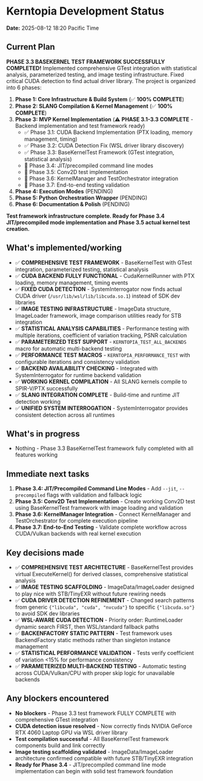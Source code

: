 # Kerntopia Development Status

**Date:** 2025-08-12 18:20 Pacific Time

## Current Plan

**PHASE 3.3 BASEKERNEL TEST FRAMEWORK SUCCESSFULLY COMPLETED!** Implemented comprehensive GTest integration with statistical analysis, parameterized testing, and image testing infrastructure. Fixed critical CUDA detection to find actual driver library. The project is organized into 6 phases:

1. **Phase 1: Core Infrastructure & Build System** (✅ **100% COMPLETE**)
2. **Phase 2: SLANG Compilation & Kernel Management** (✅ **100% COMPLETE**)
3. **Phase 3: MVP Kernel Implementation** (⚠️ **PHASE 3.1-3.3 COMPLETE** - Backend implementation and test framework ready)
   - ✅ Phase 3.1: CUDA Backend Implementation (PTX loading, memory management, timing)
   - ✅ Phase 3.2: CUDA Detection Fix (WSL driver library discovery)
   - ✅ Phase 3.3: BaseKernelTest Framework (GTest integration, statistical analysis)
   - 🔄 Phase 3.4: JIT/precompiled command line modes
   - 🔄 Phase 3.5: Conv2D test implementation  
   - 🔄 Phase 3.6: KernelManager and TestOrchestrator integration
   - 🔄 Phase 3.7: End-to-end testing validation
4. **Phase 4: Execution Modes** (PENDING)
5. **Phase 5: Python Orchestration Wrapper** (PENDING)  
6. **Phase 6: Documentation & Polish** (PENDING)

**Test framework infrastructure complete. Ready for Phase 3.4 JIT/precompiled mode implementation and Phase 3.5 actual kernel test creation.**

## What's implemented/working

- ✅ **COMPREHENSIVE TEST FRAMEWORK** - BaseKernelTest with GTest integration, parameterized testing, statistical analysis
- ✅ **CUDA BACKEND FULLY FUNCTIONAL** - CudaKernelRunner with PTX loading, memory management, timing events
- ✅ **FIXED CUDA DETECTION** - SystemInterrogator now finds actual CUDA driver (`/usr/lib/wsl/lib/libcuda.so.1`) instead of SDK dev libraries
- ✅ **IMAGE TESTING INFRASTRUCTURE** - ImageData structure, ImageLoader framework, image comparison utilities ready for STB integration
- ✅ **STATISTICAL ANALYSIS CAPABILITIES** - Performance testing with multiple iterations, coefficient of variation tracking, PSNR calculation
- ✅ **PARAMETERIZED TEST SUPPORT** - `KERNTOPIA_TEST_ALL_BACKENDS` macro for automatic multi-backend testing
- ✅ **PERFORMANCE TEST MACROS** - `KERNTOPIA_PERFORMANCE_TEST` with configurable iterations and consistency validation
- ✅ **BACKEND AVAILABILITY CHECKING** - Integrated with SystemInterrogator for runtime backend validation
- ✅ **WORKING KERNEL COMPILATION** - All SLANG kernels compile to SPIR-V/PTX successfully
- ✅ **SLANG INTEGRATION COMPLETE** - Build-time and runtime JIT detection working
- ✅ **UNIFIED SYSTEM INTERROGATION** - SystemInterrogator provides consistent detection across all runtimes

## What's in progress

- Nothing - Phase 3.3 BaseKernelTest framework fully completed with all features working

## Immediate next tasks

1. **Phase 3.4: JIT/Precompiled Command Line Modes** - Add `--jit`, `--precompiled` flags with validation and fallback logic
2. **Phase 3.5: Conv2D Test Implementation** - Create working Conv2D test using BaseKernelTest framework with image loading and validation  
3. **Phase 3.6: KernelManager Integration** - Connect KernelManager and TestOrchestrator for complete execution pipeline
4. **Phase 3.7: End-to-End Testing** - Validate complete workflow across CUDA/Vulkan backends with real kernel execution

## Key decisions made

- ✅ **COMPREHENSIVE TEST ARCHITECTURE** - BaseKernelTest provides virtual ExecuteKernel() for derived classes, comprehensive statistical analysis
- ✅ **IMAGE TESTING SCAFFOLDING** - ImageData/ImageLoader designed to play nice with STB/TinyEXR without future rewiring needs
- ✅ **CUDA DRIVER DETECTION REFINEMENT** - Changed search patterns from generic `{"libcuda", "cuda", "nvcuda"}` to specific `{"libcuda.so"}` to avoid SDK dev libraries
- ✅ **WSL-AWARE CUDA DETECTION** - Priority order: RuntimeLoader dynamic search FIRST, then WSL/standard fallback paths
- ✅ **BACKENFACTORY STATIC PATTERN** - Test framework uses BackendFactory static methods rather than singleton instance management
- ✅ **STATISTICAL PERFORMANCE VALIDATION** - Tests verify coefficient of variation <15% for performance consistency
- ✅ **PARAMETERIZED MULTI-BACKEND TESTING** - Automatic testing across CUDA/Vulkan/CPU with proper skip logic for unavailable backends

## Any blockers encountered

- **No blockers** - Phase 3.3 test framework FULLY COMPLETE with comprehensive GTest integration
- **CUDA detection issue resolved** - Now correctly finds NVIDIA GeForce RTX 4060 Laptop GPU via WSL driver library  
- **Test compilation successful** - All BaseKernelTest framework components build and link correctly
- **Image testing scaffolding validated** - ImageData/ImageLoader architecture confirmed compatible with future STB/TinyEXR integration
- **Ready for Phase 3.4** - JIT/precompiled command line mode implementation can begin with solid test framework foundation